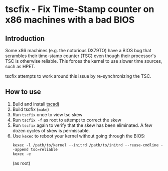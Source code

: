 tscfix - Fix Time-Stamp counter on x86 machines with a bad BIOS
======

Introduction
------------

Some x86 machines (e.g. the notorious DX79TO) have a BIOS bug that scrambles their
time-stamp counter (TSC) even though their processor's TSC is otherwise reliable.
This forces the kernel to use slower time sources, such as HPET.

tscfix attempts to work around this issue by re-synchronizing the TSC.

How to use
----------

 1. Build and install [tscadj](https://github.com/cloudius-systems/tscadj)
 2. Build tscfix (```make```)
 3. Run ```tscfix``` once to view tsc skew
 4. Run ```tscfix -f``` as root to attempt to correct the skew
 5. Run ```tscfix``` again to verify that the skew has been eliminated.  A few dozen cycles
    of skew is permissable.
 6. Use ```kexec``` to reboot your kernel without going through the BIOS:
    ```
    kexec -l /path/to/kernel --initrd /path/to/initrd --reuse-cmdline --append tsc=reliable
    kexec -e
    ```
    (as root)
    
